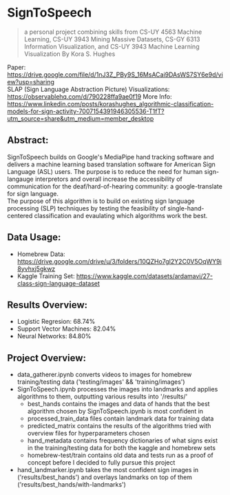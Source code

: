 # SignToSpeech
> a personal project combining skills from CS-UY 4563 Machine Learning, CS-UY 3943 Mining Massive Datasets, CS-GY 6313 Information Visualization, and CS-UY 3943 Machine Learning Visualization
By Kora S. Hughes

Paper: https://drive.google.com/file/d/1nJ3Z_PBy9S_16MsACai9DAsWS7SY6e9d/view?usp=sharing <br>
SLAP (Sign Language Abstraction Picture) Visualizations: https://observablehq.com/d/790228ffa9ae0f19
More Info: https://www.linkedin.com/posts/korashughes_algorithmic-classification-models-for-sign-activity-7007154391946305536-T1fT?utm_source=share&utm_medium=member_desktop <br>

## Abstract:
SignToSpeech builds on Google's MediaPipe hand tracking software and delivers a machine learning based translation software for American Sign Language (ASL) users.
The purpose is to reduce the need for human sign-langauge interpretors and overall increase the accessibility of communication for the deaf/hard-of-hearing community: a google-translate for sign language.<br>
The purpose of this algorithm is to build on existing sign language processing (SLP) techniques by testing the feasibility of single-hand-centered classification and evaulating which algorithms work the best.

## Data Usage:
- Homebrew Data: https://drive.google.com/drive/u/3/folders/10QZHo7gI2Y2C0V5OqWY9i8yvhxj5gkwz
- Kaggle Training Set: https://www.kaggle.com/datasets/ardamavi/27-class-sign-language-dataset

## Results Overview:
- Logistic Regresion: 68.74%
- Support Vector Machines: 82.04%
- Neural Networks: 84.80%


## Project Overview:
- data_gatherer.ipynb converts videos to images for homebrew training/testing data ('testing/images' && 'training/images')
- SignToSpeech.ipynb processes the images into landmarks and applies algorithms to them, outputting various results into '/results/'
  - best_hands contains the images and data of hands that the best algorithm chosen by SignToSpeech.ipynb is most confident in
  - processed_train_data files contain landmark data for training data
  - predicted_matrix contains the results of the algorithms tried with overview files for hyperparameters chosen
  - hand_metadata contains frequency dictionaries of what signs exist in the training/testing data for both the kaggle and homebrew sets
  - homebrew-test/train contains old data and tests run as a proof of concept before I decided to fully pursue this project 
- hand_landmarker.ipynb takes the most confident sign images in ('results/best_hands') and overlays landmarks on top of them ('results/best_hands/with-landmarks')

